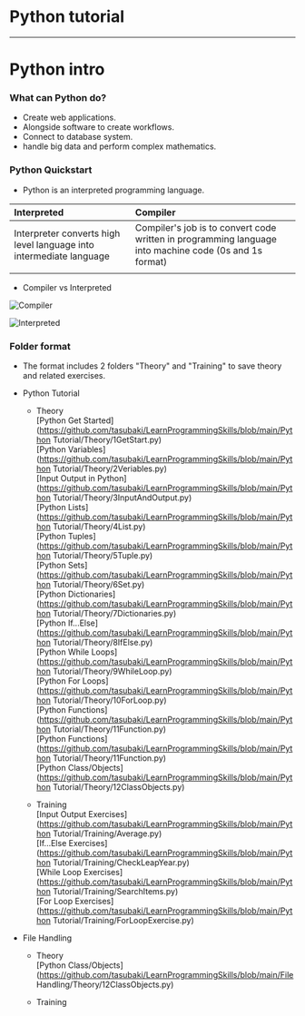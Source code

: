 # Python tutorial
***
# Python intro

###  What can Python do?
- Create web applications.
- Alongside software to create workflows.
- Connect to database system.
- handle big data and perform complex mathematics.
### Python Quickstart
- Python is an interpreted programming language.

|Interpreted|Compiler|
| :-------------------------------------------------------- | :---------------------------------------------------------- |
|Interpreter converts high level language into intermediate language|Compiler's job is to convert code written in programming language into machine code (0s and 1s format)|
|||
- Compiler vs Interpreted  

![Compiler](https://st.quantrimang.com/photos/image/2023/07/13/so-sanh-compiler-va-interpreter-1.png)  

![Interpreted](https://st.quantrimang.com/photos/image/2023/07/13/so-sanh-compiler-va-interpreter-2.png)  

### Folder format
- The format includes 2 folders "Theory" and "Training" to save theory and related exercises.
- Python Tutorial  
    - Theory  
        [Python Get Started](https://github.com/tasubaki/LearnProgrammingSkills/blob/main/Python Tutorial/Theory/1GetStart.py)  
[Python Variables](https://github.com/tasubaki/LearnProgrammingSkills/blob/main/Python Tutorial/Theory/2Veriables.py)  
[Input Output in Python](https://github.com/tasubaki/LearnProgrammingSkills/blob/main/Python Tutorial/Theory/3InputAndOutput.py)  
[Python Lists](https://github.com/tasubaki/LearnProgrammingSkills/blob/main/Python Tutorial/Theory/4List.py)  
[Python Tuples](https://github.com/tasubaki/LearnProgrammingSkills/blob/main/Python Tutorial/Theory/5Tuple.py)  
[Python Sets](https://github.com/tasubaki/LearnProgrammingSkills/blob/main/Python Tutorial/Theory/6Set.py)  
[Python Dictionaries](https://github.com/tasubaki/LearnProgrammingSkills/blob/main/Python Tutorial/Theory/7Dictionaries.py)  
[Python If...Else](https://github.com/tasubaki/LearnProgrammingSkills/blob/main/Python Tutorial/Theory/8IfElse.py)  
[Python While Loops](https://github.com/tasubaki/LearnProgrammingSkills/blob/main/Python Tutorial/Theory/9WhileLoop.py)  
[Python For Loops](https://github.com/tasubaki/LearnProgrammingSkills/blob/main/Python Tutorial/Theory/10ForLoop.py)  
[Python Functions](https://github.com/tasubaki/LearnProgrammingSkills/blob/main/Python Tutorial/Theory/11Function.py)  
[Python Functions](https://github.com/tasubaki/LearnProgrammingSkills/blob/main/Python Tutorial/Theory/11Function.py)  
[Python Class/Objects](https://github.com/tasubaki/LearnProgrammingSkills/blob/main/Python Tutorial/Theory/12ClassObjects.py)  
 
    - Training  
[Input Output Exercises](https://github.com/tasubaki/LearnProgrammingSkills/blob/main/Python Tutorial/Training/Average.py)  
[If...Else Exercises](https://github.com/tasubaki/LearnProgrammingSkills/blob/main/Python Tutorial/Training/CheckLeapYear.py)  
[While Loop Exercises](https://github.com/tasubaki/LearnProgrammingSkills/blob/main/Python Tutorial/Training/SearchItems.py)  
[For Loop Exercises](https://github.com/tasubaki/LearnProgrammingSkills/blob/main/Python Tutorial/Training/ForLoopExercise.py)  

- File Handling  
    - Theory  
[Python Class/Objects](https://github.com/tasubaki/LearnProgrammingSkills/blob/main/File Handling/Theory/12ClassObjects.py)  

    - Training  
